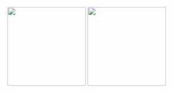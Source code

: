 <p>
<img src="http://mazassumnida.wtf/api/v2/generate_badge?boj=fantasy7772" height=180>
<img src="https://github-readme-stats.vercel.app/api?username=boogi-woogi&show_icons=true&theme=gruvbox_light" height=180>
</p>

